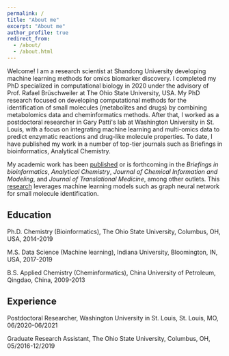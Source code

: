 ```yaml
---
permalink: /
title: "About me"
excerpt: "About me"
author_profile: true
redirect_from: 
  - /about/
  - /about.html
---
```


Welcome! I am a research scientist at Shandong University developing machine learning methods for omics biomarker discovery. I completed my PhD specialized in computational biology in 2020 under the advisory of Prof. Rafael Brüschweiler at The Ohio State University, USA. My PhD research focused on developing computational methods for the identification of small molecules (metabolites and drugs) by combining metabolomics data and cheminformatics methods. After that, I worked as a postdoctoral researcher in Gary Patti's lab at Washington University in St. Louis, with a focus on integrating machine learning and multi-omics data to predict enzymatic reactions and drug-like molecule properties. To date, I have published my work in a number of top-tier journals such as Briefings in bioinformatics, Analytical Chemistry.

My academic work has been [published](publications) or is forthcoming in the *Briefings in bioinformatics*, *Analytical Chemistry*, *Journal of Chemical Information and Modeling*, and *Journal of Translational Medicine*, among other outlets. This
[research](research) leverages machine learning models such as graph neural network for small molecule identification.

## Education

Ph.D. Chemistry (Bioinformatics), The Ohio State University, Columbus, OH, USA, 2014-2019

M.S. Data Science (Machine learning), Indiana University, Bloomington, IN, USA, 2017-2019

B.S. Applied Chemistry (Cheminformatics), China University of Petroleum, Qingdao, China, 2009-2013

## Experience

Postdoctoral Researcher, Washington University in St. Louis, St. Louis, MO, 06/2020-06/2021

Graduate Research Assistant, The Ohio State University, Columbus, OH, 05/2016-12/2019